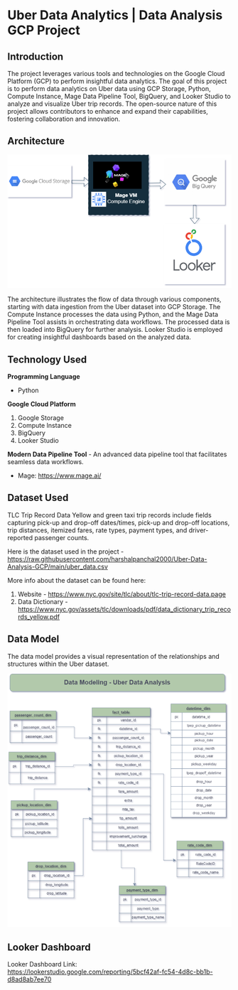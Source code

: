 # Uber Data Analytics | Data Analysis GCP Project

## Introduction
The project leverages various tools and technologies on the Google Cloud Platform (GCP) to perform insightful data analytics. The goal of this project is to perform data analytics on Uber data using GCP Storage, Python, Compute Instance, Mage Data Pipeline Tool, BigQuery, and Looker Studio to analyze and visualize Uber trip records. The open-source nature of this project allows contributors to enhance and expand their capabilities, fostering collaboration and innovation.

## Architecture

<img src="Architecture.png">

The architecture illustrates the flow of data through various components, starting with data ingestion from the Uber dataset into GCP Storage. The Compute Instance processes the data using Python, and the Mage Data Pipeline Tool assists in orchestrating data workflows. The processed data is then loaded into BigQuery for further analysis. Looker Studio is employed for creating insightful dashboards based on the analyzed data.

## Technology Used

**Programming Language** 
- Python

**Google Cloud Platform**
1. Google Storage
2. Compute Instance
3. BigQuery
4. Looker Studio

**Modern Data Pipeline Tool** - An advanced data pipeline tool that facilitates seamless data workflows.
- Mage: https://www.mage.ai/

## Dataset Used

TLC Trip Record Data Yellow and green taxi trip records include fields capturing pick-up and drop-off dates/times, pick-up and drop-off locations, trip distances, itemized fares, rate types, payment types, and driver-reported passenger counts.

Here is the dataset used in the project - https://raw.githubusercontent.com/harshalpanchal2000/Uber-Data-Analysis-GCP/main/uber_data.csv

More info about the dataset can be found here:
1. Website - https://www.nyc.gov/site/tlc/about/tlc-trip-record-data.page
2. Data Dictionary - https://www.nyc.gov/assets/tlc/downloads/pdf/data_dictionary_trip_records_yellow.pdf

## Data Model

The data model provides a visual representation of the relationships and structures within the Uber dataset.

<img src="Data Model.png">

## Looker Dashboard

Looker Dashboard Link: https://lookerstudio.google.com/reporting/5bcf42af-fc54-4d8c-bb1b-d8ad8ab7ee70


